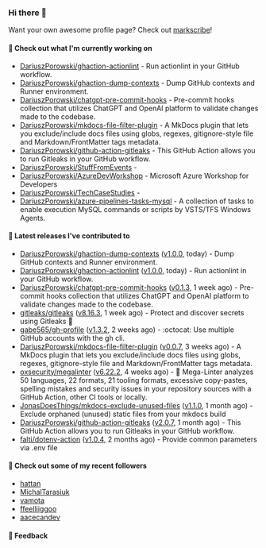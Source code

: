### Hi there 👋

Want your own awesome profile page? Check out [markscribe](https://github.com/muesli/markscribe)!

#### 🌱 Check out what I'm currently working on


- [DariuszPorowski/ghaction-actionlint](https://github.com/DariuszPorowski/ghaction-actionlint) - Run actionlint in your GitHub workflow.
- [DariuszPorowski/ghaction-dump-contexts](https://github.com/DariuszPorowski/ghaction-dump-contexts) - Dump GitHub contexts and Runner environment.
- [DariuszPorowski/chatgpt-pre-commit-hooks](https://github.com/DariuszPorowski/chatgpt-pre-commit-hooks) - Pre-commit hooks collection that utilizes ChatGPT and OpenAI platform to validate changes made to the codebase.
- [DariuszPorowski/mkdocs-file-filter-plugin](https://github.com/DariuszPorowski/mkdocs-file-filter-plugin) - A MkDocs plugin that lets you exclude/include docs files using globs, regexes, gitignore-style file and Markdown/FrontMatter tags metadata.
- [DariuszPorowski/github-action-gitleaks](https://github.com/DariuszPorowski/github-action-gitleaks) - This GitHub Action allows you to run Gitleaks in your GitHub workflow.
- [DariuszPorowski/StuffFromEvents](https://github.com/DariuszPorowski/StuffFromEvents) - 
- [DariuszPorowski/AzureDevWorkshop](https://github.com/DariuszPorowski/AzureDevWorkshop) - Microsoft Azure Workshop for Developers
- [DariuszPorowski/TechCaseStudies](https://github.com/DariuszPorowski/TechCaseStudies) - 
- [DariuszPorowski/azure-pipelines-tasks-mysql](https://github.com/DariuszPorowski/azure-pipelines-tasks-mysql) - A collection of tasks to enable execution MySQL commands or scripts by VSTS/TFS Windows Agents.

#### 🔭 Latest releases I've contributed to


- [DariuszPorowski/ghaction-dump-contexts](https://github.com/DariuszPorowski/ghaction-dump-contexts) ([v1.0.0](https://github.com/DariuszPorowski/ghaction-dump-contexts/releases/tag/v1.0.0), today) - Dump GitHub contexts and Runner environment.
- [DariuszPorowski/ghaction-actionlint](https://github.com/DariuszPorowski/ghaction-actionlint) ([v1.0.0](https://github.com/DariuszPorowski/ghaction-actionlint/releases/tag/v1.0.0), today) - Run actionlint in your GitHub workflow.
- [DariuszPorowski/chatgpt-pre-commit-hooks](https://github.com/DariuszPorowski/chatgpt-pre-commit-hooks) ([v0.1.3](https://github.com/DariuszPorowski/chatgpt-pre-commit-hooks/releases/tag/v0.1.3), 1 week ago) - Pre-commit hooks collection that utilizes ChatGPT and OpenAI platform to validate changes made to the codebase.
- [gitleaks/gitleaks](https://github.com/gitleaks/gitleaks) ([v8.16.3](https://github.com/gitleaks/gitleaks/releases/tag/v8.16.3), 1 week ago) - Protect and discover secrets using Gitleaks 🔑
- [gabe565/gh-profile](https://github.com/gabe565/gh-profile) ([v1.3.2](https://github.com/gabe565/gh-profile/releases/tag/v1.3.2), 2 weeks ago) - :octocat: Use multiple GitHub accounts with the gh cli.
- [DariuszPorowski/mkdocs-file-filter-plugin](https://github.com/DariuszPorowski/mkdocs-file-filter-plugin) ([v0.0.7](https://github.com/DariuszPorowski/mkdocs-file-filter-plugin/releases/tag/v0.0.7), 3 weeks ago) - A MkDocs plugin that lets you exclude/include docs files using globs, regexes, gitignore-style file and Markdown/FrontMatter tags metadata.
- [oxsecurity/megalinter](https://github.com/oxsecurity/megalinter) ([v6.22.2](https://github.com/oxsecurity/megalinter/releases/tag/v6.22.2), 4 weeks ago) - 🦙 Mega-Linter analyzes 50 languages, 22 formats, 21 tooling formats, excessive copy-pastes, spelling mistakes and security issues in your repository sources with a GitHub Action, other CI tools or locally.
- [JonasDoesThings/mkdocs-exclude-unused-files](https://github.com/JonasDoesThings/mkdocs-exclude-unused-files) ([v1.1.0](https://github.com/JonasDoesThings/mkdocs-exclude-unused-files/releases/tag/v1.1.0), 1 month ago) - Exclude orphaned (unused) static files from your mkdocs build
- [DariuszPorowski/github-action-gitleaks](https://github.com/DariuszPorowski/github-action-gitleaks) ([v2.0.7](https://github.com/DariuszPorowski/github-action-gitleaks/releases/tag/v2.0.7), 1 month ago) - This GitHub Action allows you to run Gitleaks in your GitHub workflow.
- [falti/dotenv-action](https://github.com/falti/dotenv-action) ([v1.0.4](https://github.com/falti/dotenv-action/releases/tag/v1.0.4), 2 months ago) - Provide common parameters via .env file

#### 👯 Check out some of my recent followers


- [hattan](https://github.com/hattan)
- [MichalTarasiuk](https://github.com/MichalTarasiuk)
- [vamota](https://github.com/vamota)
- [ffeelliiggoo](https://github.com/ffeelliiggoo)
- [aacecandev](https://github.com/aacecandev)

#### 💬 Feedback
